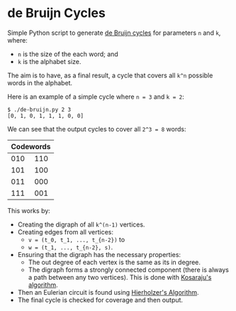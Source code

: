 # de Bruijn Cycles

Simple Python script to generate [de Bruijn cycles](https://en.wikipedia.org/wiki/De_Bruijn_sequence)
for parameters `n` and `k`, where:
* `n` is the size of the each word; and
* `k` is the alphabet size.

The aim is to have, as a final result, a cycle that covers all `k^n` possible words in the alphabet.

Here is an example of a simple cycle where `n = 3` and `k = 2`:

```text
$ ./de-bruijn.py 2 3
[0, 1, 0, 1, 1, 1, 0, 0]
```

We can see that the output cycles to cover all `2^3 = 8` words:

<table>
  <thead>
    <tr>
      <th colspan="2">Codewords</th>
    </tr>
  </thead>
  <tbody>
    <tr>
      <td>010</td>
      <td>110</td>
    </tr>
    <tr>
      <td>101</td>
      <td>100</td>
    </tr>
    <tr>
      <td>011</td>
      <td>000</td>
    </tr>
    <tr>
      <td>111</td>
      <td>001</td>
    </tr>
  </tbody>
</table>


This works by:
* Creating the digraph of all `k^(n-1)` vertices.
* Creating edges from all vertices:
  * `v = (t_0, t_1, ..., t_{n-2})` to
  * `w = (t_1, ..., t_{n-2}, s)`.
* Ensuring that the digraph has the necessary properties:
  * The out degree of each vertex is the same as its in degree.
  * The digraph forms a strongly connected component (there is always a path between any two vertices). This is done with [Kosaraju's algorithm](https://en.wikipedia.org/wiki/Kosaraju%27s_algorithm).
* Then an Eulerian circuit is found using [Hierholzer's Algorithm](https://en.wikipedia.org/wiki/Eulerian_path).
* The final cycle is checked for coverage and then output.